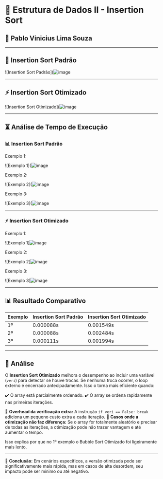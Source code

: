 
# 📌 Estrutura de Dados II - Insertion Sort

## 📌 **Pablo Vinicius Lima Souza**


---

## 🚀 Insertion Sort Padrão

![Insertion Sort Padrão](![image](https://github.com/user-attachments/assets/d9c6d105-10c4-408b-a66b-66c9e1ee0d3a)

---

## ⚡ Insertion Sort Otimizado

![Insertion Sort Otimizado](![image](https://github.com/user-attachments/assets/a08e78e5-143d-4b24-af6e-0a576151227d)

---

## ⏳ Análise de Tempo de Execução

### 📊 Insertion Sort Padrão
Exemplo 1:

![Exemplo 1](![image](https://github.com/user-attachments/assets/20ed9f52-2df8-43ab-9820-efdd26d65124)

Exemplo 2:

![Exemplo 2](![image](https://github.com/user-attachments/assets/db999ee0-38e8-4007-ae41-bba9da017bc9)


Exemplo 3:

![Exemplo 3](![image](https://github.com/user-attachments/assets/63dd40fb-99ca-4cf4-9c87-7adbbb4c1c1c)


---

### ⚡ Insertion Sort Otimizado
Exemplo 1:

![Exemplo 1]![image](https://github.com/user-attachments/assets/aa09c223-2234-41a8-8fc1-e750c33e28d7)


Exemplo 2:

![Exemplo 2]![image](https://github.com/user-attachments/assets/33550af3-0cf0-402e-9f01-ff793a35042a)


Exemplo 3:

![Exemplo 3]![image](https://github.com/user-attachments/assets/a8907456-b594-4b38-b975-e6349be4e78b)



---

## 📊 Resultado Comparativo

| Exemplo | Insertion Sort Padrão | Insertion Sort Otimizado |
|---------|--------------------|----------------------|
| 1º      | 0.000088s          | 0.001549s           |
| 2º      | 0.000088s          | 0.002484s           |
| 3º      | 0.000111s          | 0.001994s           |

---

## 📌 Análise

O **Insertion Sort Otimizado** melhora o desempenho ao incluir uma variável (`veri`) para detectar se houve trocas. Se nenhuma troca ocorrer, o loop externo é encerrado antecipadamente. Isso o torna mais eficiente quando:

✔️ O array está parcialmente ordenado.
✔️ O array se ordena rapidamente nas primeiras iterações.

🔸 **Overhead da verificação extra:** A instrução `if veri == False: break` adiciona um pequeno custo extra a cada iteração.
🔸 **Casos onde a otimização não faz diferença:** Se o array for totalmente aleatório e precisar de todas as iterações, a otimização pode não trazer vantagem e até aumentar o tempo.

Isso explica por que no 1º exemplo o Bubble Sort Otimizado foi ligeiramente mais lento.

---

📌 **Conclusão:** Em cenários específicos, a versão otimizada pode ser significativamente mais rápida, mas em casos de alta desordem, seu impacto pode ser mínimo ou até negativo.

